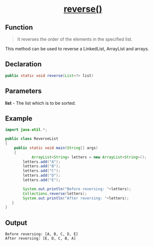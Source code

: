 <h1 align="center"><a href="#">reverse() </a></h1>


## Function

>It reverses the order of the elements in the specified list.

This method can be used to reverse a LinkedList, ArrayList and arrays.

## Declaration

```java
public static void reverse(List<?> list)	
```

## Parameters
<b>list</b> - The list which is to be sorted.

## Example

```java
import java.util.*;

public class ReverseList 
{
	public static void main(String[] args) 
	{
      		ArrayList<String> letters = new ArrayList<String>();
		letters.add("A");
		letters.add("B");
		letters.add("C");
		letters.add("D");
		letters.add("E");

		System.out.println("Before reversing: "+letters);
		Collections.reverse(letters);
		System.out.println("After reversing: "+letters);
   }
}
```

## Output

```
Before reversing: [A, B, C, D, E]
After reversing: [E, D, C, B, A]
```
